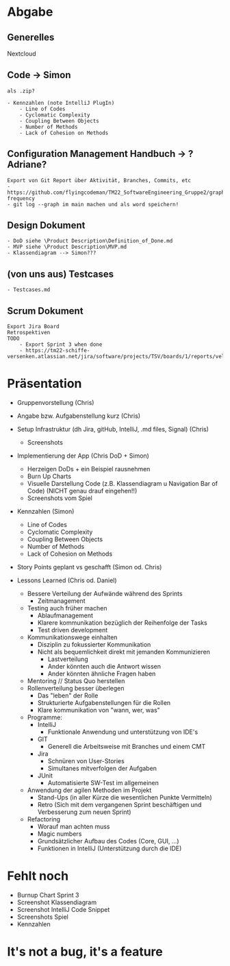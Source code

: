 # Abgabe

## Generelles
Nextcloud



## Code -> Simon
	als .zip?
	
	- Kennzahlen (note IntelliJ PlugIn)
		- Line of Codes
		- Cyclomatic Complexity
		- Coupling Between Objects
		- Number of Methods
		- Lack of Cohesion on Methods
	
## Configuration Management Handbuch -> ?Adriane?
	Export von Git Report über Aktivität, Branches, Commits, etc
	- https://github.com/flyingcodeman/TM22_SoftwareEngineering_Gruppe2/graphs/code-frequency
	- git log --graph im main machen und als word speichern!
	
	
## Design Dokument
	- DoD siehe \Product Description\Definition_of_Done.md
	- MVP siehe \Product Description\MVP.md
	- Klassendiagram --> Simon??? 

## (von uns aus) Testcases
	- Testcases.md
	
## Scrum Dokument
	Export Jira Board
	Retrospektiven
	TODO
		- Export Sprint 3 when done
		- https://tm22-schiffe-versenken.atlassian.net/jira/software/projects/TSV/boards/1/reports/velocity
		
# Präsentation
- Gruppenvorstellung (Chris)
- Angabe bzw. Aufgabenstellung kurz (Chris)
- Setup Infrastruktur (dh Jira, gitHub, IntelliJ, .md files, Signal) (Chris)
  - Screenshots
- Implementierung der App (Chris DoD + Simon)
    - Herzeigen DoDs + ein Beispiel rausnehmen
	- Burn Up Charts
    - Visuelle Darstellung Code (z.B. Klassendiagram u Navigation Bar of Code) (NICHT genau drauf eingehen!!)
    - Screenshots vom Spiel
- Kennzahlen (Simon)
  - Line of Codes
  - Cyclomatic Complexity
  - Coupling Between Objects
  - Number of Methods
  - Lack of Cohesion on Methods

- Story Points geplant vs geschafft (Simon od. Chris)


- Lessons Learned (Chris od. Daniel)
  - Bessere Verteilung der Aufwände während des Sprints
    - Zeitmanagement 
  - Testing auch früher machen
    - Ablaufmanagement
    - Klarere kommunikation bezüglich der Reihenfolge der Tasks
    - Test driven development
  - Kommunikationswege einhalten
    - Disziplin zu fokussierter Kommunikation 
    - Nicht als bequemlichkeit direkt mit jemanden Kommunizieren
      - Lastverteilung 
      - Ander könnten auch die Antwort wissen
      - Ander könnten ähnliche Fragen haben
  - Mentoring // Status Quo herstellen
  - Rollenverteilung besser überlegen
    - Das "leben" der Rolle
    - Strukturierte Aufgabenstellungen für die Rollen
    - Klare kommunikation von "wann, wer, was"
  - Programme:
    - IntelliJ
      - Funktionale Anwendung und unterstützung von IDE's 
    - GIT 
      - Generell die Arbeitsweise mit Branches und einem CMT 
    - Jira
      - Schnüren von User-Stories
      - Simultanes mitverfolgen der Aufgaben 
    - JUnit
      - Automatisierte SW-Test im allgemeinen 
  - Anwendung der agilen Methoden im Projekt 
    - Stand-Ups (in aller Kürze die wesentlichen Punkte Vermitteln)
    - Retro (Sich mit dem vergangenen Sprint beschäftigen und Verbesserung zum neuen Sprint)
  - Refactoring 
    - Worauf man achten muss
    - Magic numbers 
    - Grundsätzlicher Aufbau des Codes (Core, GUI, ...) 
    - Funktionen in IntelliJ (Unterstützung durch die IDE)

# Fehlt noch
- Burnup Chart Sprint 3
- Screenshot Klassendiagram
- Screenshot IntelliJ Code Snippet
- Screenshots Spiel
- Kennzahlen 


		

# It's not a bug, it's a feature 